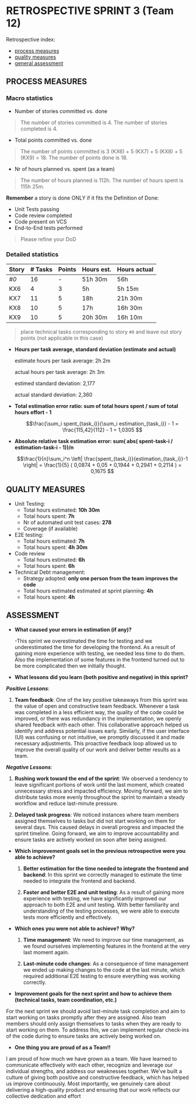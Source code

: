 RETROSPECTIVE SPRINT 3 (Team 12)
=====================================

Retrospective index:

- [process measures](#process-measures)
- [quality measures](#quality-measures)
- [general assessment](#assessment)

## PROCESS MEASURES 

### Macro statistics

- Number of stories committed vs. done 
> The number of stories committed is 4.
> The number of stories completed is 4.
- Total points committed vs. done 
> The number of points committed is 3 (KX6) + 5 (KX7) + 5 (KX8) + 5 (KX9) = 18.
> The number of points done is 18.
- Nr of hours planned vs. spent (as a team)
> The number of hours planned is 112h.
> The number of hours spent is 115h 25m.

**Remember**  a story is done ONLY if it fits the Definition of Done:
 
- Unit Tests passing
- Code review completed
- Code present on VCS
- End-to-End tests performed

> Please refine your DoD 

### Detailed statistics

| Story  | # Tasks | Points | Hours est. | Hours actual |
|--------|---------|--------|------------|--------------|
|  _#0_  |    16   |   -    |  51h 30m   |     56h      |
|  KX6   |    4    |   3    |    5h      |    5h 15m    |
|  KX7   |    11   |   5    |    18h     |   21h 30m    |
|  KX8   |    10   |   5    |    17h     |   16h 30m    |
|  KX9   |    10   |   5    |  20h 30m   |   16h 10m    |
   

> place technical tasks corresponding to story `#0` and leave out story points (not applicable in this case)

- **Hours per task average, standard deviation (estimate and actual)**

   estimate hours per task average: 2h 2m

   actual hours per task average: 2h 3m

   estimed standard deviation: 2,177

   actual standard deviation: 2,360

- **Total estimation error ratio: sum of total hours spent / sum of total hours effort - 1**


    $$\frac{\sum_i spent_{task_i}}{\sum_i estimation_{task_i}} - 1 = \frac{115,42}{112} - 1 = 1,0305 $$ 
    
- **Absolute relative task estimation error: sum( abs( spent-task-i / estimation-task-i - 1))/n**


    $$\frac{1}{n}\sum_i^n \left| \frac{spent_{task_i}}{estimation_{task_i}}-1 \right| = \frac{1}{5} ( 0,0874 + 0,05 + 0,1944 + 0,2941 + 0,2114 ) = 0,1675  $$

 
## QUALITY MEASURES 

- Unit Testing:
  - Total hours estimated: **10h 30m**
  - Total hours spent: **7h**
  - Nr of automated unit test cases: **278** 
  - Coverage (if available)
- E2E testing:
  - Total hours estimated: **7h**
  - Total hours spent: **4h 30m**
- Code review 
  - Total hours estimated: **6h**
  - Total hours spent: **6h**
- Technical Debt management:
  - Strategy adopted: **only one person from the team improves the code**
  - Total hours estimated estimated at sprint planning: **4h**
  - Total hours spent: **4h**
  


## ASSESSMENT

- **What caused your errors in estimation (if any)?**

   -This sprint we overestimated the time for testing and we underestimated the time for developing the frontend. As a result of gaining more experience with testing, we needed less time to do them. Also the implementation of some features in the frontend turned out to be more complicated then we initially thought. 

- **What lessons did you learn (both positive and negative) in this sprint?**

 ***Positive Lessons***:
 1. **Team feedback**: One of the key positive takeaways from this sprint was the value of open and constructive team feedback. Whenever a task was completed in a less efficient way, the quality of the code could be improved, or there was redundancy in the implementation, we openly shared feedback with each other. This collaborative approach helped us identify and address potential issues early. Similarly, if the user interface (UI) was confusing or not intuitive, we promptly discussed it and made necessary adjustments. This proactive feedback loop allowed us to improve the overall quality of our work and deliver better results as a team.

 ***Negative Lessons***:

 1. **Rushing work toward the end of the sprint**: We observed a tendency to leave significant portions of work until the last moment, which created unnecessary stress and impacted efficiency. Moving forward, we aim to distribute tasks more evenly throughout the sprint to maintain a steady workflow and reduce last-minute pressure.

 2. **Delayed task progress**: We noticed instances where team members assigned themselves to tasks but did not start working on them for several days. This caused delays in overall progress and impacted the sprint timeline. Going forward, we aim to improve accountability and ensure tasks are actively worked on soon after being assigned.

- **Which improvement goals set in the previous retrospective were you able to achieve?**
  
  1. **Better estimation for the time needed to integrate the frontend and backend**: In this sprint we correctly managed to estimate the time needed to integrate the frontend and backend.

  2. **Faster and better E2E and unit testing**: As a result of gaining more experience with testing, we have significantly improved our approach to both E2E and unit testing. With better familiarity and understanding of the testing processes, we were able to execute tests more efficiently and effectively.

- **Which ones you were not able to achieve? Why?**

  1. **Time management**: We need to improve our time management, as we found ourselves implementing features in the frontend at the very last moment again.

  2. **Last-minute code changes**: As a consequence of time management we ended up making changes to the code at the last minute, which required additional E2E testing to ensure everything 
  was working correctly.

- **Improvement goals for the next sprint and how to achieve them (technical tasks, team coordination, etc.)**

For the next sprint we should avoid last-minute task completion and aim to start working on tasks promptly after they are assigned. Also team members should only assign themselves to tasks when they are ready to start working on them. To address this, we can implement regular check-ins of the code during to ensure tasks are actively being worked on.

- **One thing you are proud of as a Team!!**

I am proud of how much we have grown as a team. We have learned to communicate effectively with each other, recognize and leverage our individual strengths, and address our weaknesses together. We’ve built a culture of giving both positive and constructive feedback, which has helped us improve continuously. Most importantly, we genuinely care about delivering a high-quality product and ensuring that our work reflects our collective dedication and effort
